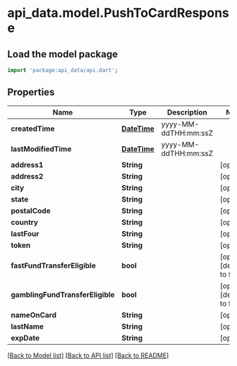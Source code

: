 # api_data.model.PushToCardResponse

## Load the model package
```dart
import 'package:api_data/api.dart';
```

## Properties
Name | Type | Description | Notes
------------ | ------------- | ------------- | -------------
**createdTime** | [**DateTime**](DateTime.md) | yyyy-MM-ddTHH:mm:ssZ | 
**lastModifiedTime** | [**DateTime**](DateTime.md) | yyyy-MM-ddTHH:mm:ssZ | 
**address1** | **String** |  | [optional] 
**address2** | **String** |  | [optional] 
**city** | **String** |  | [optional] 
**state** | **String** |  | [optional] 
**postalCode** | **String** |  | [optional] 
**country** | **String** |  | [optional] 
**lastFour** | **String** |  | [optional] 
**token** | **String** |  | [optional] 
**fastFundTransferEligible** | **bool** |  | [optional] [default to false]
**gamblingFundTransferEligible** | **bool** |  | [optional] [default to false]
**nameOnCard** | **String** |  | [optional] 
**lastName** | **String** |  | [optional] 
**expDate** | **String** |  | [optional] 

[[Back to Model list]](../README.md#documentation-for-models) [[Back to API list]](../README.md#documentation-for-api-endpoints) [[Back to README]](../README.md)


